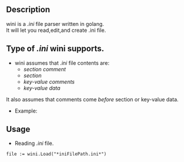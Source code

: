 ## Description
wini is a *.ini* file parser written in golang.  
It will let you read,edit,and create .ini file.

## Type of *.ini* wini supports.  
- wini assumes that *.ini* file contents are:
  - *section comment*  
  - *section*  
  - *key-value comments* 
  - *key-value data*  

It also assumes that comments come *before* section or key-value data.

- Example:



## Usage
- Reading *.ini* file.   
```golang
file := wini.Load("*iniFilePath.ini*")


```

